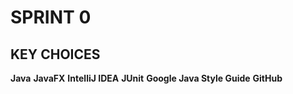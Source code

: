 # SPRINT 0 

## KEY CHOICES 
**Java**
**JavaFX**
 **IntelliJ IDEA** 
 **JUnit** 
 **Google Java Style Guide**
 **GitHub** 
